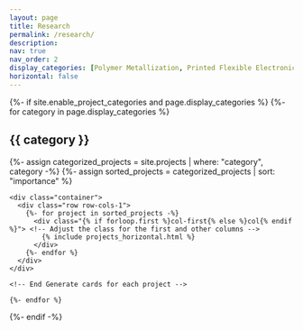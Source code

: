 ```yaml
---
layout: page
title: Research
permalink: /research/
description: 
nav: true
nav_order: 2
display_categories: [Polymer Metallization, Printed Flexible Electronics, Energy Devices, Spray Modeling]
horizontal: false
---
```


<style>
  /* Custom CSS to adjust the width of the first column */
  .col-first {
    width: 10%; /* Width for the first column */
  }

  /* CSS for other columns (optional) */
  .col {
    width: 40%; /* Width for other columns */
  }

  /* Adjust the image width */
  .col img {
    width: 30%; /* Adjust the width as needed */
  }
</style>

<!-- pages/projects.md -->
<div class="projects">
  {%- if site.enable_project_categories and page.display_categories %}
    <!-- Display categorized projects -->
    {%- for category in page.display_categories %}
    <h2 class="category">{{ category }}</h2>
    {%- assign categorized_projects = site.projects | where: "category", category -%}
    {%- assign sorted_projects = categorized_projects | sort: "importance" %}
    <!-- Generate cards for each project -->
    
    <div class="container">
      <div class="row row-cols-1">    
        {%- for project in sorted_projects -%}
          <div class="{% if forloop.first %}col-first{% else %}col{% endif %}"> <!-- Adjust the class for the first and other columns -->
            {% include projects_horizontal.html %}
          </div>
        {%- endfor %}
      </div>
    </div>
    
    <!-- End Generate cards for each project -->
    
    {%- endfor %}
  {%- endif -%}
</div>